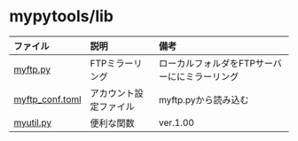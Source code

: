 # mypytools/lib

|ファイル|説明|備考|
|:---|:---|:---|
|[myftp.py](myftp.py)|FTPミラーリング|ローカルフォルダをFTPサーバーににミラーリング|
|[myftp_conf.toml](myftp_conf.toml)|アカウント設定ファイル|myftp.pyから読み込む|
|[myutil.py](myutil.py)|便利な関数|ver.1.00|